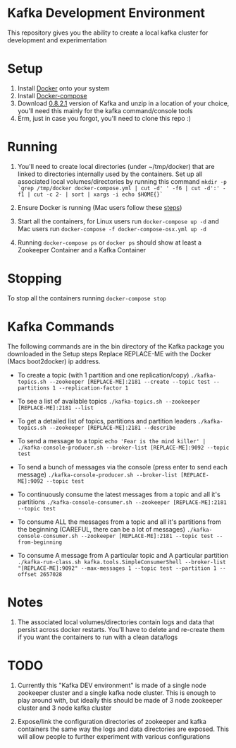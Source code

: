 # Kafka Development Environment
This repository gives you the ability to create a local kafka cluster for development and experimentation

# Setup
1. Install [Docker](https://docs.docker.com/installation/#installation) onto your system 
2. Install [Docker-compose](https://docs.docker.com/compose/install/)
3. Download [0.8.2.1](http://kafka.apache.org/downloads.html) version of Kafka and unzip in a location of your choice, you'll need this mainly for the kafka command/console tools
4. Erm, just in case you forgot, you'll need to clone this repo :)

# Running 
1. You'll need to create local directories (under ~/tmp/docker) that are linked to directories internally used by the containers. Set up all associated local volumes/directories by running this command
``
mkdir -p `grep /tmp/docker docker-compose.yml | cut -d' ' -f6 | cut -d':' -f1 | cut -c 2- | sort | xargs -i echo $HOME{}`
  ``
  
2. Ensure Docker is running (Mac users follow these [steps](https://docs.docker.com/installation/mac/#from-your-command-line))
3. Start all the containers, for Linux users run ``docker-compose up -d`` and Mac users run ``docker-compose -f docker-compose-osx.yml up -d``
4. Running ``docker-compose ps`` or ``docker ps`` should show at least a Zookeeper Container and a Kafka Container

# Stopping
To stop all the containers running ``docker-compose stop`` 

# Kafka Commands
The following commands are in the bin directory of the Kafka package you downloaded in the Setup steps
Replace REPLACE-ME with the Docker (Macs boot2docker) ip address.

- To create a topic (with 1 partition and one replication/copy) ``./kafka-topics.sh --zookeeper [REPLACE-ME]:2181 --create --topic test
--partitions 1 --replication-factor 1`` 

- To see a list of available topics ``./kafka-topics.sh --zookeeper [REPLACE-ME]:2181 --list``

- To get a detailed list of topics, partitions and partition leaders ``./kafka-topics.sh --zookeeper [REPLACE-ME]:2181 --describe``

- To send a message to a topic ``echo 'Fear is the mind killer' | ./kafka-console-producer.sh --broker-list
[REPLACE-ME]:9092 --topic test``

- To send a bunch of messages via the console (press enter to send each message) ``./kafka-console-producer.sh --broker-list
[REPLACE-ME]:9092 --topic test``

- To continuously consume the latest messages from a topic and all it's partitions ``./kafka-console-consumer.sh --zookeeper [REPLACE-ME]:2181 --topic test`` 

- To consume ALL the messages from a topic and all it's partitions from the beginning (CAREFUL, there can be a lot of messages) ``./kafka-console-consumer.sh --zookeeper [REPLACE-ME]:2181 --topic test
--from-beginning``

- To consume A message from A particular topic and A particular partition ``./kafka-run-class.sh kafka.tools.SimpleConsumerShell --broker-list "[REPLACE-ME]:9092"
--max-messages 1 --topic test --partition 1 --offset 2657028``


# Notes
1. The associated local volumes/directories contain logs and data that persist across docker restarts. You'll have to delete and re-create them if you want the containers to run with a clean data/logs


# TODO
1. Currently this "Kafka DEV environment" is made of a single node zookeeper cluster and a single kafka node cluster. This is enough to play around with, but ideally this should be made of 3 node zookeeper cluster and 3 node kafka cluster

2. Expose/link the configuration directories of zookeeper and kafka containers the same way the logs and data directories are exposed. This will allow people to further experiment with various configurations
